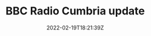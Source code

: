 ---
title: "BBC Radio Cumbria update"
date: 2022-02-19T18:21:39Z
draft: false
type: link

thumbnail: "/img/thumbnail/radio-cumbria.webp"
link: "https://www.bbc.co.uk/programmes/p0914pk7"
---